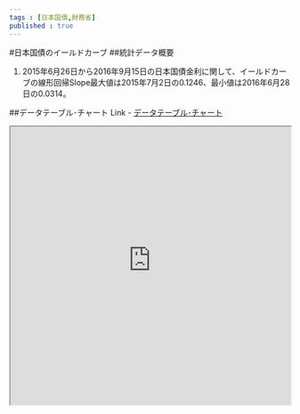 ```yaml
--- 
tags : [日本国債,財務省] 
published : true
---
```

#日本国債のイールドカーブ
##統計データ概要
1. 2015年6月26日から2016年9月15日の日本国債金利に関して、イールドカーブの線形回帰Slope最大値は2015年7月2日の0.1246、最小値は2016年6月28日の0.0314。



##データテーブル･チャート
Link - [データテーブル･チャート](http://knowledgevault.saecanet.com/charts/am-consulting.co.jp-20160916164904.html)

<iframe src="http://knowledgevault.saecanet.com/charts/am-consulting.co.jp-20160916164904.html" width="100%" height="500px"></iframe>